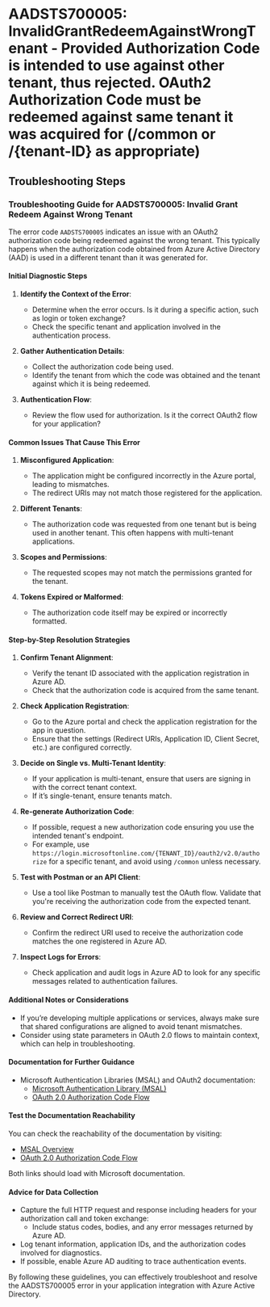 
# AADSTS700005: InvalidGrantRedeemAgainstWrongTenant - Provided Authorization Code is intended to use against other tenant, thus rejected. OAuth2 Authorization Code must be redeemed against same tenant it was acquired for (/common or /{tenant-ID} as appropriate)


## Troubleshooting Steps
### Troubleshooting Guide for AADSTS700005: Invalid Grant Redeem Against Wrong Tenant

The error code `AADSTS700005` indicates an issue with an OAuth2 authorization code being redeemed against the wrong tenant. This typically happens when the authorization code obtained from Azure Active Directory (AAD) is used in a different tenant than it was generated for.

#### Initial Diagnostic Steps

1. **Identify the Context of the Error**:
   - Determine when the error occurs. Is it during a specific action, such as login or token exchange?
   - Check the specific tenant and application involved in the authentication process.

2. **Gather Authentication Details**:
   - Collect the authorization code being used.
   - Identify the tenant from which the code was obtained and the tenant against which it is being redeemed.

3. **Authentication Flow**:
   - Review the flow used for authorization. Is it the correct OAuth2 flow for your application?

#### Common Issues That Cause This Error

1. **Misconfigured Application**:
   - The application might be configured incorrectly in the Azure portal, leading to mismatches.
   - The redirect URIs may not match those registered for the application.

2. **Different Tenants**:
   - The authorization code was requested from one tenant but is being used in another tenant. This often happens with multi-tenant applications.

3. **Scopes and Permissions**:
   - The requested scopes may not match the permissions granted for the tenant.

4. **Tokens Expired or Malformed**:
   - The authorization code itself may be expired or incorrectly formatted.

#### Step-by-Step Resolution Strategies

1. **Confirm Tenant Alignment**:
   - Verify the tenant ID associated with the application registration in Azure AD.
   - Check that the authorization code is acquired from the same tenant.

2. **Check Application Registration**:
   - Go to the Azure portal and check the application registration for the app in question.
   - Ensure that the settings (Redirect URIs, Application ID, Client Secret, etc.) are configured correctly.

3. **Decide on Single vs. Multi-Tenant Identity**:
   - If your application is multi-tenant, ensure that users are signing in with the correct tenant context.
   - If it’s single-tenant, ensure tenants match.

4. **Re-generate Authorization Code**:
   - If possible, request a new authorization code ensuring you use the intended tenant's endpoint.
   - For example, use `https://login.microsoftonline.com/{TENANT_ID}/oauth2/v2.0/authorize` for a specific tenant, and avoid using `/common` unless necessary.

5. **Test with Postman or an API Client**:
   - Use a tool like Postman to manually test the OAuth flow. Validate that you're receiving the authorization code from the expected tenant.

6. **Review and Correct Redirect URI**:
   - Confirm the redirect URI used to receive the authorization code matches the one registered in Azure AD.

7. **Inspect Logs for Errors**:
   - Check application and audit logs in Azure AD to look for any specific messages related to authentication failures.

#### Additional Notes or Considerations

- If you’re developing multiple applications or services, always make sure that shared configurations are aligned to avoid tenant mismatches.
- Consider using state parameters in OAuth 2.0 flows to maintain context, which can help in troubleshooting.

#### Documentation for Further Guidance

- Microsoft Authentication Libraries (MSAL) and OAuth2 documentation:
  - [Microsoft Authentication Library (MSAL)](https://docs.microsoft.com/en-us/azure/active-directory/develop/msal-overview)
  - [OAuth 2.0 Authorization Code Flow](https://docs.microsoft.com/en-us/azure/active-directory/develop/v2-oauth2-auth-code-flow)

#### Test the Documentation Reachability

You can check the reachability of the documentation by visiting:
- [MSAL Overview](https://docs.microsoft.com/en-us/azure/active-directory/develop/msal-overview)
- [OAuth 2.0 Authorization Code Flow](https://docs.microsoft.com/en-us/azure/active-directory/develop/v2-oauth2-auth-code-flow)

Both links should load with Microsoft documentation.

#### Advice for Data Collection

- Capture the full HTTP request and response including headers for your authorization call and token exchange:
  - Include status codes, bodies, and any error messages returned by Azure AD.
- Log tenant information, application IDs, and the authorization codes involved for diagnostics.
- If possible, enable Azure AD auditing to trace authentication events.

By following these guidelines, you can effectively troubleshoot and resolve the AADSTS700005 error in your application integration with Azure Active Directory.